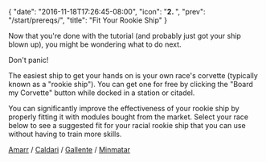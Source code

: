 {
  "date": "2016-11-18T17:26:45-08:00",
  "icon": "<b>2. </b>",
  "prev": "/start/prereqs/",
  "title": "Fit Your Rookie Ship"
}

Now that you're done with the tutorial (and probably just got your ship blown up),
you might be wondering what to do next.

Don't panic!

The easiest ship to get your hands on is your own race's corvette (typically known as a "rookie ship"). You can get one for free by clicking the "Board my Corvette" button while docked in a station or citadel.

You can significantly improve the effectiveness of your rookie ship by properly fitting
it with modules bought from the market. Select your race below to see a suggested fit
for your racial rookie ship that you can use without having to train more skills.

[Amarr](/rookie-fitting/amarr/) / [Caldari](/rookie-fitting/caldari/) /
[Gallente](/rookie-fitting/gallente/) / [Minmatar](/rookie-fitting/minmatar/)
